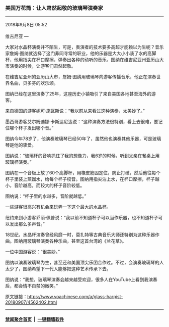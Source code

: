### 美国万花筒：让人肃然起敬的玻璃琴演奏家
------------------------

<div class="published">
 <span class="date" title="中国时间">
  <time datetime="2018-09-08T05:52:59+08:00">
   2018年9月8日 05:52
  </time>
 </span>
</div>
<br/>
<div class="wsw">
 <span class="dateline">
  维吉尼亚 —
 </span>
 <p>
  大家对水晶杯演奏并不陌生，可是，表演者的技术要多高超才能赖以为生呢？音乐家詹姆·图纳就选择了这门非同寻常的职业，他的乐器是大大小小装了水的高脚杯，他用指尖在杯口摩擦，弹奏出各种的动听的音乐。图纳在维吉尼亚州亚历山大市演奏的时候，让游客们肃然起敬。
 </p>
 <p>
  在维吉尼亚州的亚历山大市，詹姆·图纳用玻璃琴向游客传播音乐，他正在演奏世界名曲，贝多芬的欢乐颂。
 </p>
 <p>
  图纳已经在这里演奏了25年，这座历史小镇吸引了来自美国各地甚至海外的游客。
 </p>
 <p>
  来自德国的游客妮可·施瓦斯说：“我以前从来看过这种演奏，太美妙了。”
 </p>
 <p>
  墨西哥游客艾尔姆迪娜·卡斯达尼达说：“这种演奏方法很特别，看上去很难，要记住哪个杯子发出哪个音。”
 </p>
 <p>
  图纳今年78岁了，他演奏玻璃琴已经50年了，虽然他也演奏其他乐器，可是玻璃琴是他的挚爱。
 </p>
 <p>
  图纳说：“玻璃杯的音响抓住了我的想像力，我6岁的时候，听到父亲在餐桌上用玻璃杯演奏。”
 </p>
 <p>
  图纳在一个音板上放了60个高脚杯，用橡皮筋固定住，防止打破，然后他往每个杯子里装上蒸馏水，给每个杯子校音。图纳用指尖沾上水，在杯口摩擦，杯子越小，音阶越高，而较大的杯子音阶较低。
 </p>
 <p>
  图纳说：“杯子里的水越多，音阶就越低。”
 </p>
 <p>
  一些游客很高兴有机会来玩弄一下这个最大的水晶杯。
 </p>
 <p>
  纽约来到小游客乔丽·佩普说：“我以前不知道杯子可以当作乐器，也不知道杯子可以发出那么多声音。”
 </p>
 <p>
  18世纪，水晶杯演奏曾经风靡一时，莫扎特等古典音乐大师还特别为这种乐器作曲。图纳用玻璃琴演奏各种乐曲，甚至这首台湾的《兰花草》。
 </p>
 <p>
  一位中国游客说：“很美妙。”
 </p>
 <p>
  图纳以演奏玻璃琴为生，甚至还和美国顶尖乐团合作过。不过，会演奏玻璃琴的人太少了，图纳希望下一代人能够把这种艺术传承下去。
 </p>
 <p>
  图纳说：“我想，玻璃琴演奏会越来越受欢迎，很多人在YouTube上看到我演奏后，都会情不自禁的微笑。”
 </p>
</div>

原文链接：https://www.voachinese.com/a/glass-harpist-20180907/4562402.html


------------------------
#### [禁闻聚合首页](https://github.com/gfw-breaker/banned-news/blob/master/README.md) &nbsp;|&nbsp;  [一键翻墙软件](https://github.com/gfw-breaker/nogfw/blob/master/README.md)